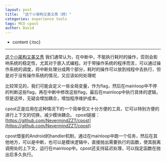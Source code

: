 ```yaml
---
layout: post
title:  "这个小架构又美又秀（转）"
categories: experience tools
tags: MCU cpost
author: David
---
```


* content
{:toc}

---

[这个小架构又美又秀](https://mp.weixin.qq.com/s/pl_yYSFsYNwcKcrzV_2H5w)
我们通常认为，在中断中，不能执行耗时的操作，否则会影响系统的稳定性，尤其对于嵌入式编程。对于带操作系统的程序而言，可以通过操作系统的调度，将中断处理分成两个部分，耗时的操作可以放到线程中去执行，但是对于没有操作系统的情况，又应该如何处理呢

比较常见的，我们可能会定义一些全局变量，作为flag，然后在mainloop中不停的判断这些flag，再在中断中修改这些flag，最后在mainloop中执行具体的逻辑，但是这样，无疑会增加耦合，增加程序维护成本。

cpost正是应用在这种情况下的一个简单但又十分方便的工具，它可以特别方便的进行上下文的切换，减少模块耦合。
cpost链接：
[https://github.com/NevermindZZT/cpost](https://github.com/NevermindZZT/cpost)

cpost借鉴的Android的handler机制，通过在mainloop中跑一个任务，然后在其他地方，可以是中断，也可以是模块逻辑中，直接抛出需要执行的函数，使其脱离调用处的上下文，运行在mainloop中。cpost还支持延迟处理，可以指定函数在抛出后多久执行。